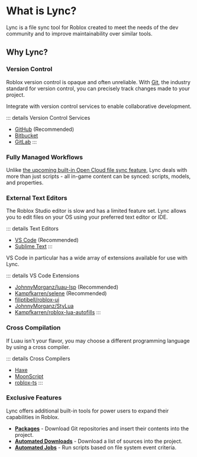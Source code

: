 # What is Lync?

Lync is a file sync tool for Roblox created to meet the needs of the dev community and to improve maintainability over similar tools.

## Why Lync?

### Version Control

Roblox version control is opaque and often unreliable. With [Git](https://git-scm.com/), the industry standard for version control, you can precisely track changes made to your project.

Integrate with version control services to enable collaborative development.

::: details Version Control Services
- [GitHub](https://github.com/) (Recommended)
- [Bitbucket](https://bitbucket.org/)
- [GitLab](https://about.gitlab.com/)
:::

### Fully Managed Workflows

Unlike [the upcoming built-in Open Cloud file sync feature](https://devforum.roblox.com/t/what-we-announced-at-rdc-2023/2585405), Lync deals with more than just scripts - all in-game content can be synced: scripts, models, and properties.

### External Text Editors

The Roblox Studio editor is slow and has a limited feature set. Lync allows you to edit files on your OS using your preferred text editor or IDE.

::: details Text Editors
- [VS Code](https://code.visualstudio.com/) (Recommended)
- [Sublime Text](https://www.sublimetext.com/)
:::

VS Code in particular has a wide array of extensions available for use with Lync.

::: details VS Code Extensions
- [JohnnyMorganz/luau-lsp](https://github.com/JohnnyMorganz/luau-lsp) (Recommended)
- [Kampfkarren/selene](https://github.com/Kampfkarren/selene) (Recommended)
- [filiptibell/roblox-ui](https://github.com/filiptibell/roblox-ui)
- [JohnnyMorganz/StyLua](https://github.com/JohnnyMorganz/StyLua)
- [Kampfkarren/roblox-lua-autofills](https://github.com/Kampfkarren/roblox-lua-autofills)
:::

### Cross Compilation

If Luau isn't your flavor, you may choose a different programming language by using a cross compiler.

::: details Cross Compilers
- [Haxe](https://haxe.org/)
- [MoonScript](https://moonscript.org/)
- [roblox-ts](https://roblox-ts.com/)
:::

### Exclusive Features

Lync offers additional built-in tools for power users to expand their capabilities in Roblox.

- [**Packages**](/lync/project-format/project-json/packages) - Download Git repositories and insert their contents into the project.
- [**Automated Downloads**](/lync/project-format/project-json/automated-downloads) - Download a list of sources into the project.
- [**Automated Jobs**](/lync/project-format/project-json/automated-jobs) - Run scripts based on file system event criteria.
